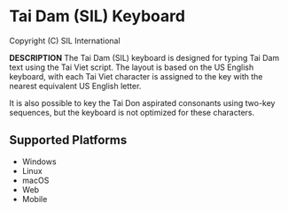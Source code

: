 Tai Dam (SIL) Keyboard
=====================

Copyright (C) SIL International

__DESCRIPTION__
The Tai Dam (SIL) keyboard is designed for typing Tai Dam text using the Tai Viet script. The layout is based on the US English keyboard, with each Tai Viet character is assigned to the key with the nearest equivalent US English letter.

It is also possible to key the Tai Don aspirated consonants using two-key sequences, but the keyboard is not optimized for these characters.


Supported Platforms
-------------------
 * Windows
 * Linux
 * macOS
 * Web
 * Mobile
